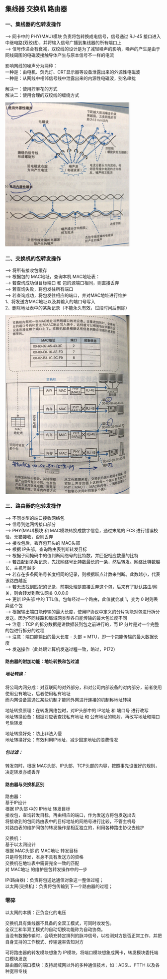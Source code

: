 
## 集线器 交换机 路由器

### 一、集线器的包转发操作
——>  网卡中的 PHY(MAU)模块 负责将包转换成电信号，信号通过 RJ-45 接口进入中继电路(双绞线)，并将输入信号广播到集线器的所有端口上  
——>  信号传递会有衰减，双绞线的设计是为了减轻噪声的影响，噪声的产生是由于网线周围的电磁波接触导体产生与原本信号不一样的电流  

影响网线的噪声分为两种：  
一种是：由电机、荧光灯、CRT显示器等设备泄露出来的外源性电磁波  
一种是：从网线中相邻信号线中泄露出来的内源性电磁波，别名串扰  

解决一：使用拧麻花的方式  
解决二：使用合理的双绞线的缠绕方式  

<!-- ![图1](https://github.com/rjwx60/Reading-notes/blob/master/%E3%80%8AHow%20Networks%20Work%E3%80%8B-%20%E6%88%B7%E6%A0%B9%E5%8B%A4/imgs/3-01.png) -->
<img src="https://github.com/rjwx60/Reading-notes/raw/master/%E3%80%8AHow%20Networks%20Work%E3%80%8B-%20%E6%88%B7%E6%A0%B9%E5%8B%A4/imgs/3-01.png" alt="图1" width="400px">


### 二、交换机的包转发操作
——>  将所有接收包缓存  
——>  根据包的 MAC地址，查询本机 MAC地址表：  
——>  若查询成功但目标端口 和 包的源端口相同，则直接丢弃  
——>  若查询失败，将包发往所有端口  
——>  若查询成功，将包发往相应的端口，并对MAC地址进行维护  
1、将发送方MAC地址以及其输入的端口号写入  
2、删除地址表中的某条记录（不能永久有效，过段时间后删除）  

<!-- ![图2](https://github.com/rjwx60/Reading-notes/blob/master/%E3%80%8AHow%20Networks%20Work%E3%80%8B-%20%E6%88%B7%E6%A0%B9%E5%8B%A4/imgs/3-02.png) -->
<img src="https://github.com/rjwx60/Reading-notes/raw/master/%E3%80%8AHow%20Networks%20Work%E3%80%8B-%20%E6%88%B7%E6%A0%B9%E5%8B%A4/imgs/3-02.png" alt="图2" width="400px">




### 三、路由器的包转发操作
——>  不同类型的端口接收网络包  
——>  信号到达网线接口部分  
——>  PHY(MAU)模块 和 MAC模块转换成数字信息，通过末尾的 FCS 进行错误校验，无错接收，否则丢弃  
——>  接收包后，丢弃包开头的 MAC头部  
——>  根据 IP头部，查询路由表判断转发目标  
——>  根据子网掩码中的值判断网络号的比特数，并匹配相应数量的比特  
——>  若匹配到多条记录，先找网络号比特数最长的一条，然后转发。网络比特数越长，主机号越少  
——>  若存在多条网络号长度相同的记录，则根据跃点计数来判断。此数越小，代表该路由越近  
——>  若无法找到匹配的记录，前期处理是直接丢弃这个包，后来有了默认路由/网关，则会转发到默认网关 0.0.0.0  
——>  更新 IP头部 中的 TTL值。包每经过一个路由，此值就会减 1，变为 0 时则丢弃这个包  
——>  根据输出端口能传输的最大长度，使用IP协议中定义的分片功能对包进行拆分发送。因为不同线路和局域网类型各自能传输的最大包长度不同  
——>  注意：TCP 的拆分数据是讲数据装到包之前进行的，而 IP 分片是对一个完整的包进行拆分的过程  
——>  注意：端口能输出的最大长度 - 头部 = MTU，即一个包能传输的最大数据长度  
——>  发送操作（此处跟计算机发送过程一致，略过，P172）  


#### 路由器的附加功能：地址转换和包过滤
##### 地址转换：
将公司内网分成：对互联网的对外部分，和对公司内部设备的对内部分，前者使用使用公有地址，后者使用私有地址  
而内网设备需通过某些机制才能同外网进行连接的机制称地址转换  

地址转换原理：在转发网络包时，对IP头部中的 IP地址 和 端口号 进行改写  
地址转换设备：根据对应表查找私有地址 和 公有地址的映射，再改写地址和端口号后转发  

地址转换好处：防止非法入侵  
地址转换好处：有效利用IP地址，减少固定地址的浪费情况  

##### 包过滤：
转发包时，根据 MAC头部、IP头部、TCP头部的内容，按照事先设置好的规则，决定转发亦或丢弃  


#### 路由器与交换机区别
路由器：  
基于IP设计  
根据 IP头部 中的 IP地址 转发目标  
接收包，查询转发目标，再由相应的端口，作为发送方将包发送出去  
将接收到的包同路由表中的目标地址的网络号进行比较，不管主机号  
对路由表的维护同包的转发操作是相互独立的，利用各种路由协议去维护  

交换机：  
基于以太网设计  
根据 MAC头部 的 MAC地址 转发目标  
只是将包转发，本身不具有发送方的资格  
交换机在地址表中需要完全一致的匹配  
对 MAC地址 的维护是包转发操作中的一步  

IP(路由器)：负责将包送达通信对象这一整体过程；  
以太网(交换机)：负责将包传输到下一个路由器的过程；  



### 零碎
以太网的本质：正负变化的电压

交换机具有集线器不具备的全双工模式，可同时收发包。  
全双工和半双工模式的自动切换功能称为自动协商。  
当没有数据传输时，会填充特定排列的脉冲信号，以检测对方是否正常工作，并把自身支持的工作模式、传输速率告知对方  

可将路由器的转发模块想象为 IP模块，将端口模块想象成网卡，转发模块委托端口模块发送    
路由器的端口模块：支持局域网以外的多种通信技术，如：ADSL、FTTH 以及各种宽带专线  
